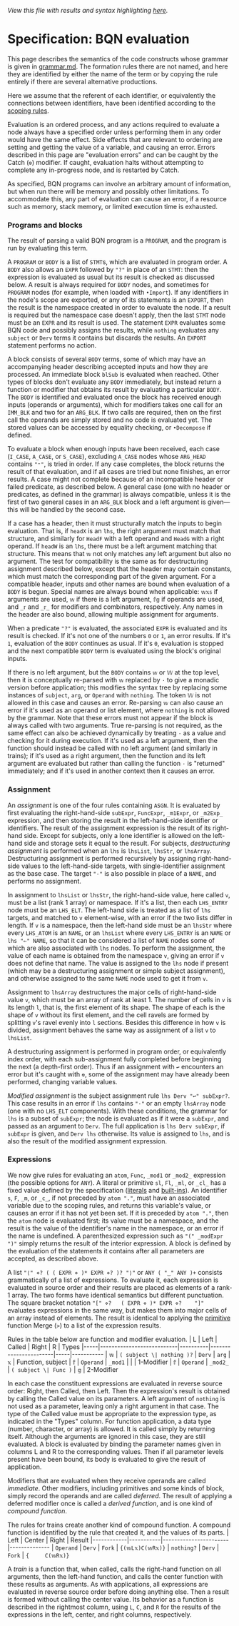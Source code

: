 *View this file with results and syntax highlighting [here](https://mlochbaum.github.io/BQN/spec/evaluate.html).*

# Specification: BQN evaluation

This page describes the semantics of the code constructs whose grammar is given in [grammar.md](grammar.md). The formation rules there are not named, and here they are identified by either the name of the term or by copying the rule entirely if there are several alternative productions.

Here we assume that the referent of each identifier, or equivalently the connections between identifiers, have been identified according to the [scoping rules](scope.md).

Evaluation is an ordered process, and any actions required to evaluate a node always have a specified order unless performing them in any order would have the same effect. Side effects that are relevant to ordering are setting and getting the value of a variable, and causing an error. Errors described in this page are "evaluation errors" and can be caught by the Catch (`⎊`) modifier. If caught, evaluation halts without attempting to complete any in-progress node, and is restarted by Catch.

As specified, BQN programs can involve an arbitrary amount of information, but when run there will be memory and possibly other limitations. To accommodate this, any part of evaluation can cause an error, if a resource such as memory, stack memory, or limited execution time is exhausted.

### Programs and blocks

The result of parsing a valid BQN program is a `PROGRAM`, and the program is run by evaluating this term.

A `PROGRAM` or `BODY` is a list of `STMT`s, which are evaluated in program order. A `BODY` also allows an `EXPR` followed by `"?"` in place of an `STMT`: then the expression is evaluated as usual but its result is checked as discussed below. A result is always required for `BODY` nodes, and sometimes for `PROGRAM` nodes (for example, when loaded with `•Import`). If any identifiers in the node's scope are exported, or any of its statements is an `EXPORT`, then the result is the namespace created in order to evaluate the node. If a result is required but the namespace case doesn't apply, then the last `STMT` node must be an `EXPR` and its result is used. The statement `EXPR` evaluates some BQN code and possibly assigns the results, while `nothing` evaluates any `subject` or `Derv` terms it contains but discards the results. An `EXPORT` statement performs no action.

A block consists of several `BODY` terms, some of which may have an accompanying header describing accepted inputs and how they are processed. An immediate block `blSub` is evaluated when reached. Other types of blocks don't evaluate any `BODY` immediately, but instead return a function or modifier that obtains its result by evaluating a particular `BODY`. The `BODY` is identified and evaluated once the block has received enough inputs (operands or arguments), which for modifiers takes one call for an `IMM_BLK` and two for an `ARG_BLK`. If two calls are required, then on the first call the operands are simply stored and no code is evaluated yet. The stored values can be accessed by equality checking, or `•Decompose` if defined.

To evaluate a block when enough inputs have been received, each case (`I_CASE`, `A_CASE`, or `S_CASE`), excluding `A_CASE` nodes whose `ARG_HEAD` contains `"⁼"`, is tried in order. If any case completes, the block returns the result of that evaluation, and if all cases are tried but none finishes, an error results. A case might not complete because of an incompatible header or failed predicate, as described below. A general case (one with no header or predicates, as defined in the grammar) is always compatible, unless it is the first of two general cases in an `ARG_BLK` block and a left argument is given—this will be handled by the second case.

If a case has a header, then it must structurally match the inputs to begin evaluation. That is, if `headX` is an `lhs`, the right argument must match that structure, and similarly for `HeadF` with a left operand and `HeadG` with a right operand. If `headW` is an `lhs`, there must be a left argument matching that structure. This means that `𝕨` not only matches any left argument but also no argument. The test for compatibility is the same as for destructuring assignment described below, except that the header may contain constants, which must match the corresponding part of the given argument. For a compatible header, inputs and other names are bound when evaluation of a `BODY` is begun. Special names are always bound when applicable: `𝕨𝕩𝕤` if arguments are used, `𝕨` if there is a left argument, `𝕗𝕘` if operands are used, and `_𝕣` and `_𝕣_` for modifiers and combinators, respectively. Any names in the header are also bound, allowing multiple assignment for arguments.

When a predicate `"?"` is evaluated, the associated `EXPR` is evaluated and its result is checked. If it's not one of the numbers `0` or `1`, an error results. If it's `1`, evaluation of the `BODY` continues as usual. If it's `0`, evaluation is stopped and the next compatible `BODY` term is evaluated using the block's original inputs.

If there is no left argument, but the `BODY` contains `𝕨` or `𝕎` at the top level, then it is conceptually re-parsed with `𝕨` replaced by `·` to give a monadic version before application; this modifies the syntax tree by replacing some instances of `subject`, `arg`, or `Operand` with `nothing`. The token `𝕎` is not allowed in this case and causes an error. Re-parsing `𝕨` can also cause an error if it's used as an operand or list element, where `nothing` is not allowed by the grammar. Note that these errors must not appear if the block is always called with two arguments. True re-parsing is not required, as the same effect can also be achieved dynamically by treating `·` as a value and checking for it during execution. If it's used as a left argument, then the function should instead be called with no left argument (and similarly in trains); if it's used as a right argument, then the function and its left argument are evaluated but rather than calling the function `·` is "returned" immediately; and if it's used in another context then it causes an error.

### Assignment

An *assignment* is one of the four rules containing `ASGN`. It is evaluated by first evaluating the right-hand-side `subExpr`, `FuncExpr`, `_m1Expr`, or `_m2Exp_` expression, and then storing the result in the left-hand-side identifier or identifiers. The result of the assignment expression is the result of its right-hand side. Except for subjects, only a lone identifier is allowed on the left-hand side and storage sets it equal to the result. For subjects, *destructuring assignment* is performed when an `lhs` is `lhsList`, `lhsStr`, or `lhsArray`. Destructuring assignment is performed recursively by assigning right-hand-side values to the left-hand-side targets, with single-identifier assignment as the base case. The target `"·"` is also possible in place of a `NAME`, and performs no assignment.

In assignment to `lhsList` or `lhsStr`, the right-hand-side value, here called `v`, must be a list (rank 1 array) or namespace. If it's a list, then each `LHS_ENTRY` node must be an `LHS_ELT`. The left-hand side is treated as a list of `lhs` targets, and matched to `v` element-wise, with an error if the two lists differ in length. If `v` is a namespace, then the left-hand side must be an `lhsStr` where every `LHS_ATOM` is an `NAME`, or an `lhsList` where every `LHS_ENTRY` is an `NAME` or `lhs "⇐" NAME`, so that it can be considered a list of `NAME` nodes some of which are also associated with `lhs` nodes. To perform the assignment, the value of each name is obtained from the namespace `v`, giving an error if `v` does not define that name. The value is assigned to the `lhs` node if present (which may be a destructuring assignment or simple subject assignment), and otherwise assigned to the same `NAME` node used to get it from `v`.

Assignment to `lhsArray` destructures the major cells of right-hand-side value `v`, which must be an array of rank at least 1. The number of cells in `v` is its length `l`, that is, the first element of its shape. The shape of each is the shape of `v` without its first element, and the cell ravels are formed by splitting `v`'s ravel evenly into `l` sections. Besides this difference in how `v` is divided, assignment behaves the same way as assignment of a list `v` to `lhsList`.

A destructuring assignment is performed in program order, or equivalently index order, with each sub-assignment fully completed before beginning the next (a depth-first order). Thus if an assignment with `↩` encounters an error but it's caught with `⎊`, some of the assignment may have already been performed, changing variable values.

*Modified assignment* is the subject assignment rule `lhs Derv "↩" subExpr?`. This case results in an error if `lhs` contains `"·"` or an empty `lhsArray` node (one with no `LHS_ELT` components). With these conditions, the grammar for `lhs` is a subset of `subExpr`; the node is evaluated as if it were a `subExpr`, and passed as an argument to `Derv`. The full application is `lhs Derv subExpr`, if `subExpr` is given, and `Derv lhs` otherwise. Its value is assigned to `lhs`, and is also the result of the modified assignment expression.

### Expressions

We now give rules for evaluating an `atom`, `Func`, `_mod1` or `_mod2_` expression (the possible options for `ANY`). A literal or primitive `sl`, `Fl`, `_ml`, or `_cl_` has a fixed value defined by the specification ([literals](literal.md) and [built-ins](primitive.md)). An identifier `s`, `F`, `_m`, or `_c_`, if not preceded by `atom "."`, must have an associated variable due to the scoping rules, and returns this variable's value, or causes an error if it has not yet been set. If it is preceded by `atom "."`, then the `atom` node is evaluated first; its value must be a namespace, and the result is the value of the identifier's name in the namespace, or an error if the name is undefined. A parenthesized expression such as `"(" _modExpr ")"` simply returns the result of the interior expression. A block is defined by the evaluation of the statements it contains after all parameters are accepted, as described above.

A list `"⟨" ⋄? ( ( EXPR ⋄ )* EXPR ⋄? )? "⟩"` or `ANY ( "‿" ANY )+` consists grammatically of a list of expressions. To evaluate it, each expression is evaluated in source order and their results are placed as elements of a rank-1 array. The two forms have identical semantics but different punctuation. The square bracket notation `"[" ⋄?   ( EXPR ⋄ )* EXPR ⋄?    "]"` evaluates expressions in the same way, but makes them into major cells of an array instead of elements. The result is identical to applying the [primitive](primitive.md) function Merge (`>`) to a list of the expression results.

Rules in the table below are function and modifier evaluation.
|  L  | Left                      | Called   | Right                 |  R  | Types
|-----|---------------------------|----------|-----------------------|-----|-----------
| `𝕨` | `( subject \| nothing )?` | `Derv`   | `arg`                 | `𝕩` | Function, subject
| `𝕗` | `Operand`                 | `_mod1`  |                       |     | 1-Modifier
| `𝕗` | `Operand`                 | `_mod2_` | `( subject \| Func )` | `𝕘` | 2-Modifier

In each case the constituent expressions are evaluated in reverse source order: Right, then Called, then Left. Then the expression's result is obtained by calling the Called value on its parameters. A left argument of `nothing` is not used as a parameter, leaving only a right argument in that case. The type of the Called value must be appropriate to the expression type, as indicated in the "Types" column. For function application, a data type (number, character, or array) is allowed. It is called simply by returning itself. Although the arguments are ignored in this case, they are still evaluated. A block is evaluated by binding the parameter names given in columns L and R to the corresponding values. Then if all parameter levels present have been bound, its body is evaluated to give the result of application.

Modifiers that are evaluated when they receive operands are called *immediate*. Other modifiers, including primitives and some kinds of block, simply record the operands and are called *deferred*. The result of applying a deferred modifier once is called a *derived function*, and is one kind of *compound function*.

The rules for trains create another kind of compound function. A compound function is identified by the rule that created it, and the values of its parts.
| Left       | Center    | Right                 | Result
|------------|-----------|-----------------------|--------------
| `Operand`  |  `Derv`   | `Fork`                | `{(𝕨L𝕩)C(𝕨R𝕩)}`
| `nothing?` |  `Derv`   | `Fork`                | `{     C(𝕨R𝕩)}`

A *train* is a function that, when called, calls the right-hand function on all arguments, then the left-hand function, and calls the center function with these results as arguments. As with applications, all expressions are evaluated in reverse source order before doing anything else. Then a result is formed without calling the center value. Its behavior as a function is described in the rightmost column, using `L`, `C`, and `R` for the results of the expressions in the left, center, and right columns, respectively.

